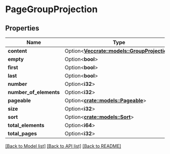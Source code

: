 # PageGroupProjection

## Properties

| Name                   | Type                                                               | Description | Notes      |
| ---------------------- | ------------------------------------------------------------------ | ----------- | ---------- |
| **content**            | Option<[**Vec<crate::models::GroupProjection>**](GroupProjection)> |             | [optional] |
| **empty**              | Option<**bool**>                                                   |             | [optional] |
| **first**              | Option<**bool**>                                                   |             | [optional] |
| **last**               | Option<**bool**>                                                   |             | [optional] |
| **number**             | Option<**i32**>                                                    |             | [optional] |
| **number_of_elements** | Option<**i32**>                                                    |             | [optional] |
| **pageable**           | Option<[**crate::models::Pageable**](Pageable)>                    |             | [optional] |
| **size**               | Option<**i32**>                                                    |             | [optional] |
| **sort**               | Option<[**crate::models::Sort**](Sort)>                            |             | [optional] |
| **total_elements**     | Option<**i64**>                                                    |             | [optional] |
| **total_pages**        | Option<**i32**>                                                    |             | [optional] |

[[Back to Model list]](../README#documentation-for-models) [[Back to API list]](../README#documentation-for-api-endpoints) [[Back to README]](../README)
